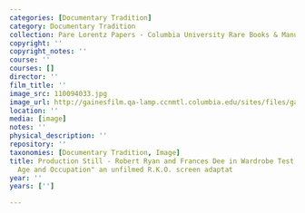 ```yaml
---
categories: [Documentary Tradition]
category: Documentary Tradition
collection: Pare Lorentz Papers - Columbia University Rare Books & Manuscript Library
copyright: ''
copyright_notes: ''
course: ''
courses: []
director: ''
film_title: ''
image_src: 110094033.jpg
image_url: http://gainesfilm.qa-lamp.ccnmtl.columbia.edu/sites/files/gainesfilm/images/110094033.jpg
location: ''
media: [image]
notes: ''
physical_description: ''
repository: ''
taxonomies: [Documentary Tradition, Image]
title: Production Still - Robert Ryan and Frances Dee in Wardrobe Test for "Name,
  Age and Occupation" an unfilmed R.K.O. screen adaptat
year: ''
years: ['']

---
```

